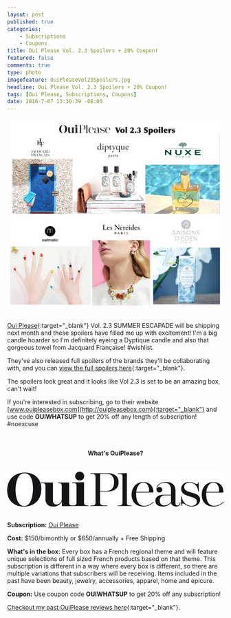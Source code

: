 ```yaml
---
layout: post
published: true
categories: 
    - Subscriptions
    - Coupons
title: Oui Please Vol. 2.3 Spoilers + 20% Coupon!
featured: false
comments: true
type: photo
imagefeature: OuiPleaseVol23Spoilers.jpg
headline: Oui Please Vol. 2.3 Spoilers + 20% Coupon!
tags: [Oui Please, Subscriptions, Coupons]
date: 2016-7-07 13:30:39 -08:00
---
```


<center><a href="http://ouipleasebox.com" target="_blank">
<img src="/images/OuiPleaseVol23Spoilers.jpg" border="0" style="border:none;max-width:100%;" alt="Oui Please Vol. 2.3 Summer Escapade" />
</a></center>

<br>

[Oui Please](http://ouipleasebox.com){:target="_blank"} Vol. 2.3 SUMMER ESCAPADE will be shipping next month and these spoilers have filled me up with excitement! I'm a big candle hoarder so I'm definitely eyeing a Dyptique candle and also that gorgeous towel from Jacquard Française! #wishlist.

They've also released full spoilers of the brands they'll be collaborating with, and you can [view the full spoilers here](http://ouipleasebox.com/the-big-our-reveal-is-here-vol-2-3-summer-escapade/){:target="_blank"}.

The spoilers look great and it looks like Vol 2.3 is set to be an amazing box, can't wait!

If you're interested in subscribing, go to their website [www.ouipleasebox.com](http://ouipleasebox.com){:target="_blank"} and use code <b>OUIWHATSUP</b> to get 20% off any length of subscription! #noexcuse

<br>

<center><H4>What's OuiPlease?</H4></center>

<br>

<center><a href="http://ouipleasebox.com" target="_blank">
<img src="/images/OuiPleaseLogo.jpg" border="0" style="border:none;max-width:100%;" alt="Oui Please" />
</a></center>

<br>

<p><b>Subscription:</b> <a href="http://ouipleasebox.com" target="_blank">Oui Please</a></p>
<p><b>Cost:</b> $150/bimonthly or $650/annually + Free Shipping</p>
<p><b>What's in the box:</b> Every box has a French regional theme and will feature unique selections of full sized French products based on that theme. This subscription is different in a way where every box is different, so there are multiple variations that subscribers will be receiving. Items included in the past have been beauty, jewelry, accessories, apparel, home and epicure.</p>
<p><b>Coupon:</b> Use coupon code <b>OUIWHATSUP</b> to get 20% off any subscription!</p>

[Checkout my past OuiPlease reviews here](http://whatsupmailbox.com/tags/index.html#Oui%20Please){:target="_blank"}.
